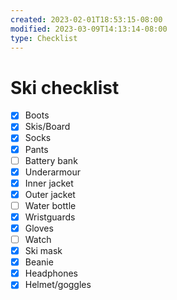 ```yaml
---
created: 2023-02-01T18:53:15-08:00
modified: 2023-03-09T14:13:14-08:00
type: Checklist
---
```


# Ski checklist

- [x] Boots
- [x] Skis/Board
- [x] Socks
- [x] Pants
- [ ] Battery bank
- [x] Underarmour
- [x] Inner jacket
- [x] Outer jacket
- [ ] Water bottle
- [x] Wristguards
- [x] Gloves
- [ ] Watch
- [x] Ski mask
- [x] Beanie
- [x] Headphones
- [x] Helmet/goggles
